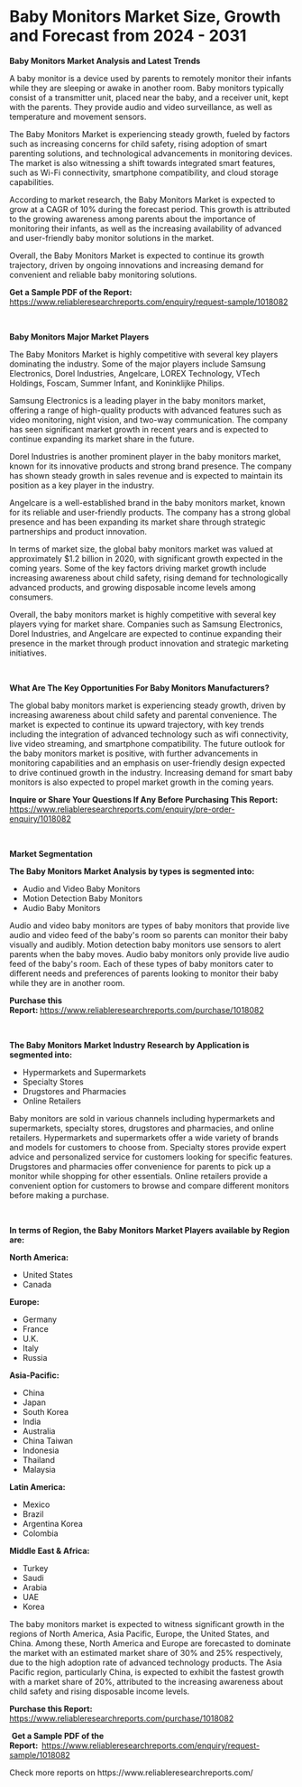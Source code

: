 <p><h1>Baby Monitors Market Size, Growth and Forecast from 2024 - 2031</h1></p><p><strong>Baby Monitors Market Analysis and Latest Trends</strong></p>
<p><p>A baby monitor is a device used by parents to remotely monitor their infants while they are sleeping or awake in another room. Baby monitors typically consist of a transmitter unit, placed near the baby, and a receiver unit, kept with the parents. They provide audio and video surveillance, as well as temperature and movement sensors.</p><p>The Baby Monitors Market is experiencing steady growth, fueled by factors such as increasing concerns for child safety, rising adoption of smart parenting solutions, and technological advancements in monitoring devices. The market is also witnessing a shift towards integrated smart features, such as Wi-Fi connectivity, smartphone compatibility, and cloud storage capabilities.</p><p>According to market research, the Baby Monitors Market is expected to grow at a CAGR of 10% during the forecast period. This growth is attributed to the growing awareness among parents about the importance of monitoring their infants, as well as the increasing availability of advanced and user-friendly baby monitor solutions in the market.</p><p>Overall, the Baby Monitors Market is expected to continue its growth trajectory, driven by ongoing innovations and increasing demand for convenient and reliable baby monitoring solutions.</p></p>
<p><strong>Get a Sample PDF of the Report:&nbsp;</strong> <a href="https://www.reliableresearchreports.com/enquiry/request-sample/1018082">https://www.reliableresearchreports.com/enquiry/request-sample/1018082</a></p>
<p>&nbsp;</p>
<p><strong>Baby Monitors Major Market Players</strong></p>
<p><p>The Baby Monitors Market is highly competitive with several key players dominating the industry. Some of the major players include Samsung Electronics, Dorel Industries, Angelcare, LOREX Technology, VTech Holdings, Foscam, Summer Infant, and Koninklijke Philips.</p><p>Samsung Electronics is a leading player in the baby monitors market, offering a range of high-quality products with advanced features such as video monitoring, night vision, and two-way communication. The company has seen significant market growth in recent years and is expected to continue expanding its market share in the future.</p><p>Dorel Industries is another prominent player in the baby monitors market, known for its innovative products and strong brand presence. The company has shown steady growth in sales revenue and is expected to maintain its position as a key player in the industry.</p><p>Angelcare is a well-established brand in the baby monitors market, known for its reliable and user-friendly products. The company has a strong global presence and has been expanding its market share through strategic partnerships and product innovation.</p><p>In terms of market size, the global baby monitors market was valued at approximately $1.2 billion in 2020, with significant growth expected in the coming years. Some of the key factors driving market growth include increasing awareness about child safety, rising demand for technologically advanced products, and growing disposable income levels among consumers.</p><p>Overall, the baby monitors market is highly competitive with several key players vying for market share. Companies such as Samsung Electronics, Dorel Industries, and Angelcare are expected to continue expanding their presence in the market through product innovation and strategic marketing initiatives.</p></p>
<p>&nbsp;</p>
<p><strong>What Are The Key Opportunities For Baby Monitors Manufacturers?</strong></p>
<p><p>The global baby monitors market is experiencing steady growth, driven by increasing awareness about child safety and parental convenience. The market is expected to continue its upward trajectory, with key trends including the integration of advanced technology such as wifi connectivity, live video streaming, and smartphone compatibility. The future outlook for the baby monitors market is positive, with further advancements in monitoring capabilities and an emphasis on user-friendly design expected to drive continued growth in the industry. Increasing demand for smart baby monitors is also expected to propel market growth in the coming years.</p></p>
<p><strong>Inquire or Share Your Questions If Any Before Purchasing This Report:</strong> <a href="https://www.reliableresearchreports.com/enquiry/pre-order-enquiry/1018082">https://www.reliableresearchreports.com/enquiry/pre-order-enquiry/1018082</a></p>
<p>&nbsp;</p>
<p><strong>Market Segmentation</strong></p>
<p><strong>The Baby Monitors Market Analysis by types is segmented into:</strong></p>
<p><ul><li>Audio and Video Baby Monitors</li><li>Motion Detection Baby Monitors</li><li>Audio Baby Monitors</li></ul></p>
<p><p>Audio and video baby monitors are types of baby monitors that provide live audio and video feed of the baby's room so parents can monitor their baby visually and audibly. Motion detection baby monitors use sensors to alert parents when the baby moves. Audio baby monitors only provide live audio feed of the baby's room. Each of these types of baby monitors cater to different needs and preferences of parents looking to monitor their baby while they are in another room.</p></p>
<p><strong>Purchase this Report:&nbsp;</strong><a href="https://www.reliableresearchreports.com/purchase/1018082">https://www.reliableresearchreports.com/purchase/1018082</a></p>
<p>&nbsp;</p>
<p><strong>The Baby Monitors Market Industry Research by Application is segmented into:</strong></p>
<p><ul><li>Hypermarkets and Supermarkets</li><li>Specialty Stores</li><li>Drugstores and Pharmacies</li><li>Online Retailers</li></ul></p>
<p><p>Baby monitors are sold in various channels including hypermarkets and supermarkets, specialty stores, drugstores and pharmacies, and online retailers. Hypermarkets and supermarkets offer a wide variety of brands and models for customers to choose from. Specialty stores provide expert advice and personalized service for customers looking for specific features. Drugstores and pharmacies offer convenience for parents to pick up a monitor while shopping for other essentials. Online retailers provide a convenient option for customers to browse and compare different monitors before making a purchase.</p></p>
<p>&nbsp;</p>
<p><strong>In terms of Region, the Baby Monitors Market Players available by Region are:</strong></p>
<p>
    <p> <strong> North America: </strong>
        <ul>
            <li>United States</li>
            <li>Canada</li>
        </ul>
        </p> 
    <p> <strong> Europe: </strong>
        <ul>
            <li>Germany</li>
            <li>France</li>
            <li>U.K.</li>
            <li>Italy</li>
            <li>Russia</li>
        </ul>
        </p> 
    <p> <strong> Asia-Pacific: </strong>
        <ul>
            <li>China</li>
            <li>Japan</li>
            <li>South Korea</li>
            <li>India</li>
            <li>Australia</li>
            <li>China Taiwan</li>
            <li>Indonesia</li>
            <li>Thailand</li>
            <li>Malaysia</li>
        </ul>
        </p> 
    <p> <strong> Latin America: </strong>
        <ul>
            <li>Mexico</li>
            <li>Brazil</li>
            <li>Argentina Korea</li>
            <li>Colombia</li>
        </ul>
        </p> 
    <p> <strong> Middle East & Africa: </strong>
        <ul>
            <li>Turkey</li>
            <li>Saudi</li>
            <li>Arabia</li>
            <li>UAE</li>
            <li>Korea</li>
        </ul>
    </p>
    </p>
<p><p>The baby monitors market is expected to witness significant growth in the regions of North America, Asia Pacific, Europe, the United States, and China. Among these, North America and Europe are forecasted to dominate the market with an estimated market share of 30% and 25% respectively, due to the high adoption rate of advanced technology products. The Asia Pacific region, particularly China, is expected to exhibit the fastest growth with a market share of 20%, attributed to the increasing awareness about child safety and rising disposable income levels.</p></p>
<p><strong>Purchase this Report: </strong><a href="https://www.reliableresearchreports.com/purchase/1018082">https://www.reliableresearchreports.com/purchase/1018082</a></p>
<p>&nbsp;<strong>Get a Sample PDF of the Report:&nbsp;&nbsp;</strong><a href="https://www.reliableresearchreports.com/enquiry/request-sample/1018082">https://www.reliableresearchreports.com/enquiry/request-sample/1018082</a></p>
<p><strong></strong></p>
<p>Check more reports on https://www.reliableresearchreports.com/</p>